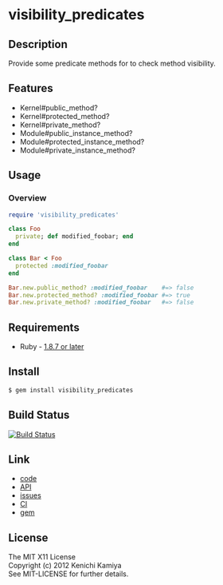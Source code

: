 visibility_predicates
========================

Description
-----------

Provide some predicate methods for to check method visibility.

Features
--------

* Kernel#public_method?
* Kernel#protected_method?
* Kernel#private_method?
* Module#public_instance_method?
* Module#protected_instance_method?
* Module#private_instance_method?

Usage
-----

### Overview

```ruby
require 'visibility_predicates'

class Foo
  private; def modified_foobar; end
end

class Bar < Foo
  protected :modified_foobar
end

Bar.new.public_method? :modified_foobar    #=> false
Bar.new.protected_method? :modified_foobar #=> true
Bar.new.private_method? :modified_foobar   #=> false
```

Requirements
-------------

* Ruby - [1.8.7 or later](http://travis-ci.org/#!/kachick/visibility_predicates)

Install
-------

```bash
$ gem install visibility_predicates
```

Build Status
-------------

[![Build Status](https://secure.travis-ci.org/kachick/visibility_predicates.png)](http://travis-ci.org/kachick/visibility_predicates)

Link
----

* [code](https://github.com/kachick/visibility_predicates)
* [API](http://kachick.github.com/visibility_predicates/yard/frames.html)
* [issues](https://github.com/kachick/visibility_predicates/issues)
* [CI](http://travis-ci.org/#!/kachick/visibility_predicates)
* [gem](https://rubygems.org/gems/visibility_predicates)

License
--------

The MIT X11 License  
Copyright (c) 2012 Kenichi Kamiya  
See MIT-LICENSE for further details.

